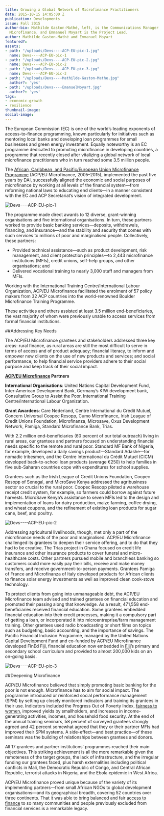 ```yaml
---
title: Growing a Global Network of Microfinance Practitioners
date: 2015-10-15 14:05:00 Z
publication: Developments
issue: Fall 2015
author-bio: Mathilde Gaston-Mathé, left, is the Communications Manager for ACP/EU
  Microfinance, and Emmanuel Moyart is the Project Lead.
author: Mathilde Gaston-Mathé and Emmanuel Moyart
featured?: 
assets:
- path: "/uploads/Devs----ACP-EU-pic-1.jpg"
  name: Devs----ACP-EU-pic-1
- path: "/uploads/Devs----ACP-EU-pic-2.jpg"
  name: Devs----ACP-EU-pic-2
- path: "/uploads/Devs----ACP-EU-pic-3.jpg"
  name: Devs----ACP-EU-pic-3
- path: "/uploads/Devs----Mathilde-Gaston-Mathe.jpg"
  author?: 'yes'
- path: "/uploads/Devs----EmanuelMoyart.jpg"
  author?: 'yes'
tags:
- economic-growth
- resilience
thumbnail-image:
social-image:
---
```


The European Commission (EC) is one of the world’s leading exponents of access-to-finance programming, known particularly for initiatives such as  mentoring local banks and developing loan programmes for small businesses and green energy investment. Equally noteworthy is an EC programme dedicated to promoting microfinance in developing countries, a programme that recently closed after vitalizing a global network of local microfinance practitioners who in turn reached some 3.5 million people.




The [African, Caribbean, and Pacific/European Union Microfinance Programme](http://dai.com/our-work/projects/african-caribbean-and-pacific%E2%80%93european-union-microfinance-programme) (ACP/EU Microfinance, 2005–2015), implemented the past five years by DAI, successfully aligned the economic and social purposes of microfinance by working at all levels of the financial system—from reforming national laws to educating end clients—in a manner consistent with the EC and ACP Secretariat’s vision of integrated development.

![Devs----ACP-EU-pic-1](/uploads/Devs----ACP-EU-pic-1.jpg "The Nantkro village banking group meeting, Gozu village, Ghana. Photo courtesy of Jason Florio, for Concern Universal.") 

The programme made direct awards to 12 diverse, grant-winning organisations and five international organisations. In turn, these partners worked to provide basic banking services—deposits, withdrawals, financing, and insurance—and the stability and security that comes with such services to millions of poor and marginalised people. Collectively, these partners:

* Provided technical assistance—such as product development, risk management, and client protection principles—to 2,443 microfinance institutions (MFIs), credit unions, self-help groups, and other organisations; and
* Delivered vocational training to nearly 3,000 staff and managers from MFIs.

Working with the International Training Centre/International Labour Organization, ACP/EU Microfinance facilitated the enrolment of 57 policy makers from 32 ACP countries into the world-renowned Boulder Microfinance Training Programme.

These activities and others assisted at least 3.5 million end-beneficiaries, the vast majority of whom were previously unable to access services from formal financial institutions.

##Addressing Key Needs

The ACP/EU Microfinance grantees and stakeholders addressed three key areas: rural finance, as rural areas are still the most difficult to serve in terms of access and of product adequacy; financial literacy, to inform and empower new clients on the use of new products and services; and social performance, to help financial service providers adhere to their social purpose and keep track of their social impact.

<aside><p><strong><a href="http://www.acpeumicrofinance.org/">ACP/EU Microfinance</a> Partners</strong></p>
<p><strong>International Organisations</strong>:
United Nations Capital Development Fund, Inter-American Development Bank,
Germany’s KfW development bank, Consultative Group to Assist the Poor,
International Training Centre/International Labour Organization.</p>
<p><strong>Grant Awardees</strong>:
Care Nederland, Centre International du Crédit Mutuel, Concern Universal
Coopec Resopp, Cumo Microfinance, Irish League of Credit Unions Foundation,
Microfinanza, Microsave, Oxus Development Network, Pamiga, Standard Microfinance Bank, Trias.</p>
</aside>

With 2.2 million end-beneficiaries (60 percent of our total outreach) living in rural areas, our grantees and partners focused on understanding financial needs specific to the remote and rural poor. Standard MF Bank of Nigeria, for example, developed a daily savings product—Standard Adashe—for nomadic tribesmen, and the Centre International du Crédit Mutuel (CICM) developed back-to-school loan products (average €250) to help families in five sub-Saharan countries cope with expenditures for school supplies.

Grantees such as the Irish League of Credit Unions Foundation, Coopec Resopp of Senegal, and MicroSave Kenya addressed the agribusiness sector so crucial to the rural poor. Coopec Resopp piloted a warehouse receipt credit system, for example, so farmers could borrow against future harvests. MicroSave Kenya’s assistance to seven MFIs led to the design and implementation of loans for dairy production, maize farming, coffee drying, and wheat coupons, and the refinement of existing loan products for sugar cane, beef, and poultry.

![Devs----ACP-EU-pic-2](/uploads/Devs----ACP-EU-pic-2.jpg "A group meeting of Cumo Microfinance clients in a rural community near Lilongwe, Malawi. Photo courtesy of Mathilde Gaston-Mathé.") 

Addressing agricultural livelihoods, though, met only a part of the microfinance needs of the poor and marginalised. ACP/EU Microfinance challenged its grantees to deepen their service offering, and to do that they had to be creative. The Trias project in Ghana focused on credit life insurance and other insurance products to cover funeral and micro-healthcare costs. Other partners pursued mobile and branchless banking so customers could more easily pay their bills, receive and make money transfers, and receive government-to-person payments. Grantees Pamiga of France and Microfinanza of Italy developed products for African clients to finance solar energy investments as well as improved clean cook-stove technology.

To protect clients from going into unmanageable debt, the ACP/EU Microfinance team advised and trained grantees on financial education and promoted their passing along that knowledge. As a result, 471,558 end-beneficiaries received financial education. Some grantees embedded financial education into their credit processes, making it a compulsory part of getting a loan, or incorporated it into microentreprise/farm management training. Other grantees used radio broadcasting or short films on topics such as budgeting, basic accounting, and the importance of savings. The Pacific Financial Inclusion Programme, managed by the United Nations Capital Development Fund and co-funded by ACP/EU Microfinance developed FinEd Fiji, financial education now embedded in [Fiji](http://dai-global-developments.com/articles/are-the-pacific-islands-ripe-for-mobile-money/)’s primary and secondary school curriculum and provided to almost 200,000 kids on an on-going basis.

![Devs----ACP-EU-pic-3](/uploads/Devs----ACP-EU-pic-3.jpg "A Cumo Microfinance client takes pig to the market. Photo courtesy of Lisa Bjork.") 

##Deepening Microfinance

ACP/EU Microfinance believed that simply promoting basic banking for the poor is not enough. Microfinance has to aim for social impact. The programme introduced or reinforced social performance management (SPM) by setting up closely monitored indicators and  training its grantees in their use. Indicators included the Progress Out of Poverty Index, [fairness to women](http://dai-global-developments.com/articles/serving-the-missing-middle-creating-access-to-finance-for-female-owned-small-businesses-in-ethiopia/), improved yields by smallholders, and increases in income-generating activities, incomes, and household food security. At the end of the annual training seminars, 58 percent of surveyed grantees strongly agreed and 42 percent somewhat agreed that they or their partner MFIs had improved their SPM systems. A side-effect—and best practice—of these seminars was the building of relationships between grantees and donors.

All 17 grantees and partner institutions’ programmes reached their main objectives. This striking achievement is all the more remarkable given the remoteness of the target groups, the lack of infrastructure, and the irregular funding our grantees faced, plus harsh externalities including political conflicts in Mali, the Democratic Republic of Congo, and Central African Republic, terrorist attacks in Nigeria, and the Ebola epidemic in West Africa.

ACP/EU Microfinance proved unique because of the variety of its implementing partners—from small African NGOs to global development organisations—and its geographical breadth, covering 52 countries over three continents. That it was able to bring balanced and fair [access to finance](http://dai-global-developments.com/developments/financial-inclusion/) to so many communities and people previously excluded from financial services is a remarkable legacy.
